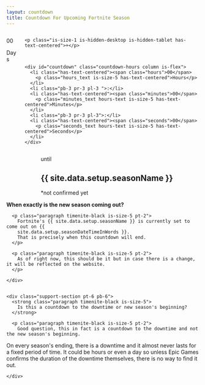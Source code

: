 ```yaml
---
layout: countdown
title: Countdown For Upcoming Fortnite Season
---
```


<section id="full-countdown" class="hero container countdown-section is-fullheight">
  <div class="columns container is-vcentered">
    <div class="days-left-container column has-text-centered">
      <p class="days-left">00</p>
      <p class="is-size-1">Days</p>
    </div>

    <p class="is-size-1 is-hidden-desktop is-hidden-tablet has-text-centered">+</p>



    <div id="countdown" class="countdown-hours column is-flex">
      <li class="has-text-centered"><span class="hours">00</span>
        <p class="hours_text is-size-5 has-text-centered">Hours</p>
      </li>
      <li class="pb-3 pr-3 pl-3 ">:</li>
      <li class="has-text-centered"><span class="minutes">00</span>
        <p class="minutes_text hours-text is-size-5 has-text-centered">Minutes</p>
      </li>
      <li class="pb-3 pr-3 pl-3">:</li>
      <li class="has-text-centered"><span class="seconds">00</span>
        <p class="seconds_text hours-text is-size-5 has-text-centered">Seconds</p>
      </li>
    </div>
  </div>



  <div class="container columns has-text-centered-mobile pb-6">
    <div class="column"></div>
    <div class="season-info column">
      <p class="pt-4 is-size-5 timenite-blue paragraph">until</p>
      <!-- <h2 class="is-size-2 chapter-name timenite-blue"></h2> -->
      <h1 class="season-name timenite-blue">{{ site.data.setup.seasonName }}</h1>
      <p class="is-size-7 paragraph level-right timenite-blue p-4">
        *not confirmed yet
      </p>
    </div>
  </div>

</section>


<section class="is-halfheight hero container">
  <div class="container p-4">
    <div class="support-section">
      <strong class="paragraph timenite-black is-size-5">
        When exactly is the new season coming out?
      </strong>

      <p class="paragraph timenite-black is-size-5 pt-2">
        Fortnite's {{ site.data.setup.seasonName }} is currently set to come out on {{
        site.data.setup.seasonDateTimeInWords }}.
        That is precisely when this countdown will end.
      </p>

      <p class="paragraph timenite-black is-size-5 pt-2">
        As of right now, this should be it but in case there is a change, it will be reflected on the website. 
      </p>

    </div>


    <div class="support-section pt-6 pb-6">
      <strong class="paragraph timenite-black is-size-5">
        Is this a countdown to the downtime or new season's beginning?
      </strong>

      <p class="paragraph timenite-black is-size-5 pt-2">
        Good question, this in fact is a countdown to the downtime and not the new season's beginning. 
On every season's ending, there is a downtime and it almost never lasts for a fixed period of time. It could be hours or even a day so unless Epic Games confirms the duration of the downtime themselves, there is no way to find it out.</p>
</div>


    </div>
</section>

